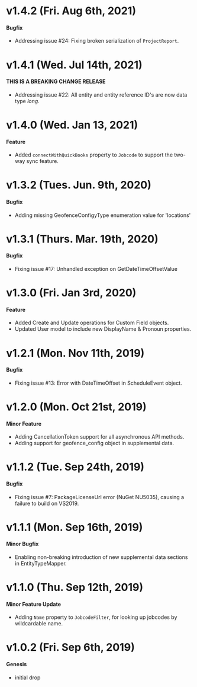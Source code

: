 # v1.4.2 (Fri. Aug 6th, 2021)

#### Bugfix

 - Addressing issue #24: Fixing broken serialization of `ProjectReport`.

# v1.4.1 (Wed. Jul 14th, 2021)

#### THIS IS A BREAKING CHANGE RELEASE
 - Addressing issue #22: All entity and entity reference ID's are now data type _long_.

# v1.4.0 (Wed. Jan 13, 2021)

#### Feature

- Added `connectWithQuickBooks` property to `Jobcode` to support the two-way sync feature.

# v1.3.2 (Tues. Jun. 9th, 2020)

#### Bugfix

 - Adding missing GeofenceConfigyType enumeration value for 'locations'

# v1.3.1 (Thurs. Mar. 19th, 2020)

#### Bugfix

 - Fixing issue #17: Unhandled exception on GetDateTimeOffsetValue

# v1.3.0 (Fri. Jan 3rd, 2020)

#### Feature

 - Added Create and Update operations for Custom Field objects.
 - Updated User model to include new DisplayName & Pronoun properties.

# v1.2.1 (Mon. Nov 11th, 2019)

#### Bugfix

 - Fixing issue #13: Error with DateTimeOffset in ScheduleEvent object.

# v1.2.0 (Mon. Oct 21st, 2019)

#### Minor Feature

- Adding CancellationToken support for all asynchronous API methods.
- Adding support for geofence_config object in supplemental data.

# v1.1.2 (Tue. Sep 24th, 2019)

#### Bugfix

- Fixing issue #7: PackageLicenseUrl error (NuGet NU5035), causing a failure to build on VS2019.

# v1.1.1 (Mon. Sep 16th, 2019)

#### Minor Bugfix

- Enabling non-breaking introduction of new supplemental data sections in EntityTypeMapper.

# v1.1.0 (Thu. Sep 12th, 2019)

#### Minor Feature Update

- Adding `Name` property to `JobcodeFilter`, for looking up jobcodes by wildcardable name.

# v1.0.2 (Fri. Sep 6th, 2019)

#### Genesis

- initial drop